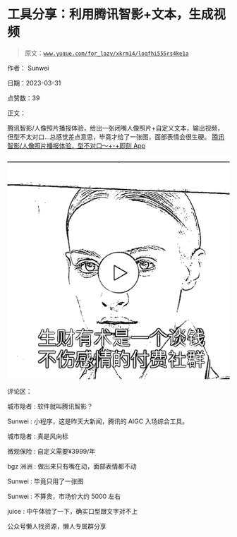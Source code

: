 # 工具分享：利用腾讯智影+文本，生成视频

> 原文：[`www.yuque.com/for_lazy/xkrm14/loqfhi555rs4ke1a`](https://www.yuque.com/for_lazy/xkrm14/loqfhi555rs4ke1a)



作者： Sunwei



日期：2023-03-31



点赞数：39



正文：



腾讯智影/人像照片播报体验，给出一张闭嘴人像照片+自定义文本，输出视频，但型不太对口…总感觉差点意思，毕竟才给了一张图，面部表情会很生硬。 [腾讯智影/人像照片播报体验，型不对口～+-+即刻 App](https://m.okjike.com/originalPosts/64261969f6f3489ef7eb94d6?s=ewoidSI6ICI1NzlkZTBiOTAxYTE1ZTEyMDBlZWFlMTgiCn0=)



![](img/a23e09dadc621d9f6de83aadf4d3a21d.png)  

评论区：



城市隐者 : 软件就叫腾讯智影？



Sunwei : 小程序，这是昨天大新闻，腾讯的 AIGC 入场综合工具。



城市隐者 : 真是风向标



微观保险 : 自定义需要¥3999/年



bgz 洲洲 : 做出来只有嘴在动，面部表情都不动



Sunwei : 毕竟只用了一张图



Sunwei : 不算贵，市场价大约 5000 左右



juice : 中午体验了一下，确实口型跟文字对不上



公众号懒人找资源，懒人专属群分享

</ne-p>